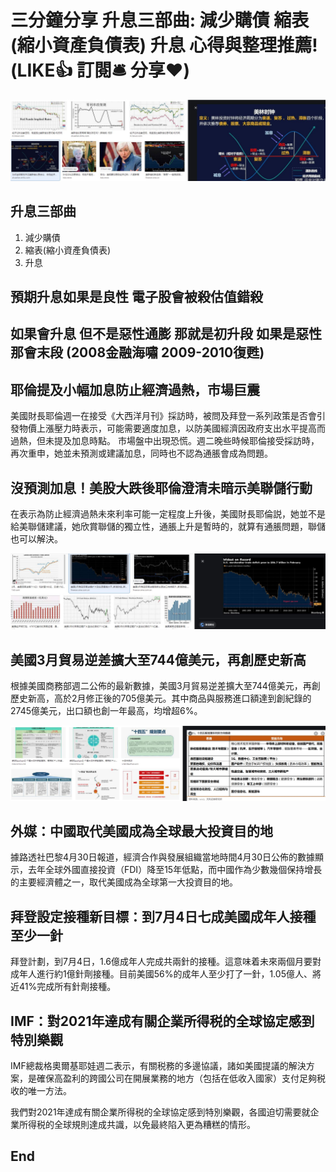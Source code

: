 # 三分鐘分享 升息三部曲: 減少購債 縮表(縮小資產負債表) 升息 心得與整理推薦! (LIKE👍 訂閱🛎 分享❤️)

![f1](https://github.com/HCH1/blog/blob/master/fig/stock5a.JPG)

## 升息三部曲
1. 減少購債 
2. 縮表(縮小資產負債表) 
3. 升息

## 預期升息如果是良性 電子股會被殺估值錯殺 

## 如果會升息 但不是惡性通膨 那就是初升段 如果是惡性 那會末段 (2008金融海嘯 2009-2010復甦)


## 耶倫提及小幅加息防止經濟過熱，市場巨震

美國財長耶倫週一在接受《大西洋月刊》採訪時，被問及拜登一系列政策是否會引發物價上漲壓力時表示，可能需要適度加息，以防美國經濟因政府支出水平提高而過熱，但未提及加息時點。
市場盤中出現恐慌。週二晚些時候耶倫接受採訪時，再次重申，她並未預測或建議加息，同時也不認為通脹會成為問題。

## 沒預測加息！美股大跌後耶倫澄清未暗示美聯儲行動

在表示為防止經濟過熱未來利率可能一定程度上升後，美國財長耶倫説，她並不是給美聯儲建議，她欣賞聯儲的獨立性，通脹上升是暫時的，就算有通脹問題，聯儲也可以解決。


![f2](https://github.com/HCH1/blog/blob/master/fig/stock5b.JPG)

## 美國3月貿易逆差擴大至744億美元，再創歷史新高

根據美國商務部週二公佈的最新數據，美國3月貿易逆差擴大至744億美元，再創歷史新高，高於2月修正後的705億美元。其中商品與服務進口額達到創紀錄的2745億美元，出口額也創一年最高，均增超6%。


![f3](https://github.com/HCH1/blog/blob/master/fig/stock5c.JPG)

## 外媒：中國取代美國成為全球最大投資目的地

據路透社巴黎4月30日報道，經濟合作與發展組織當地時間4月30日公佈的數據顯示，去年全球外國直接投資（FDI）降至15年低點，而中國作為少數幾個保持增長的主要經濟體之一，取代美國成為全球第一大投資目的地。


## 拜登設定接種新目標：到7月4日七成美國成年人接種至少一針

拜登計劃，到7月4日，1.6億成年人完成共兩針的接種。這意味着未來兩個月要對成年人進行約1億針劑接種。目前美國56%的成年人至少打了一針，1.05億人、將近41%完成所有針劑接種。


## IMF：對2021年達成有關企業所得税的全球協定感到特別樂觀

IMF總裁格奧爾基耶娃週二表示，有關税務的多邊協議，諸如美國提議的解決方案，是確保高盈利的跨國公司在開展業務的地方（包括在低收入國家）支付足夠税收的唯一方法。

我們對2021年達成有關企業所得税的全球協定感到特別樂觀，各國迫切需要就企業所得税的全球規則達成共識，以免最終陷入更為糟糕的情形。


## End
